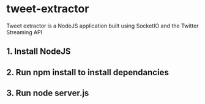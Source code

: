 # tweet-extractor
Tweet extractor is a NodeJS application built using SocketIO and the Twitter Streaming API


## 1. Install NodeJS

## 2. Run **npm install** to install dependancies

## 3. Run **node server.js**


